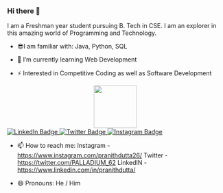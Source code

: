### Hi there 👋
<!--
**PALLADIUM26/PALLADIUM26** is a ✨ _special_ ✨ repository because its `README.md` (this file) appears on your GitHub profile.
-->

I am a Freshman year student pursuing B. Tech in CSE.
I am an explorer in this amazing world of Programming and Technology.
<!--Here are some ideas to get you started:-->

- 😎I am familiar with:
  Java,
  Python,
  SQL
  
- 🔭 I’m currently learning Web Development
 
- ⚡ Interested in Competitive Coding as well as Software Development

<!--
- 🌱 I’m currently working on ...
- 👯 I’m looking to collaborate on ...
- 🤔 I’m looking for help with ...
- 💬 Ask me about ...
-->

<div id="header" align="center">
  <img src="https://media.giphy.com/media/M9gbBd9nbDrOTu1Mqx/giphy.gif" width="100"/>
</div>

<div id="badges">
  <a href="https://www.linkedin.com/in/pranithdutta/">
    <img src="https://img.shields.io/badge/LinkedIn-blue?style=for-the-badge&logo=linkedin&logoColor=white" alt="LinkedIn Badge"/>
  </a>
  <a href="https://twitter.com/PALLADIUM_62">
    <img src="https://img.shields.io/badge/Twitter-blue?style=for-the-badge&logo=twitter&logoColor=white" alt="Twitter Badge"/>
  </a>
  <a href="https://www.instagram.com/pranithdutta26/">
    <img src="https://img.shields.io/badge/Instagram-purple?logo=instagram&logoColor=white&style=for-the-badge" alt="Instagram Badge"/>
  </a>
</div>

- 📫 How to reach me:
  Instagram -https://www.instagram.com/pranithdutta26/
  Twitter - https://twitter.com/PALLADIUM_62
  LinkedIN - https://www.linkedin.com/in/pranithdutta/
  
- 😄 Pronouns: He / Him

